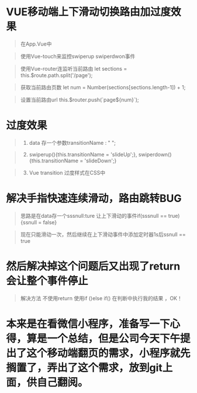 # VUE移动端上下滑动切换路由加过度效果

> 在App.Vue中

> 使用Vue-touch来监控swiperup swiperdwon事件

> 使用Vue-router连监听当前路由 let sections = this.$route.path.split('/page');

> 获取当前路由页数 let num = Number(sections[sections.length-1]) + 1;

> 设置当前路由url this.$router.push(`page${num}`);

# 过度效果

> 1. data 存一个参数transitionName : " ";

> 2. swiperup(){this.transitionName = 'slideUp';}, swiperdown(){this.transitionName = 'slideDown';}

> 3. Vue transition 过度样式在CSS中 

# 解决手指快速连续滑动，路由跳转BUG

> 思路是在data存一个sssnull:ture 让上下滑动的事件if(sssnull == true){ssnull = false}

> 现在只能滑动一次，然后继续在上下滑动事件中添加定时器1s后ssnull == true

# 然后解决掉这个问题后又出现了return会让整个事件停止

> 解决方法 不使用return 使用if ()else if() 在判断中执行我的结果 ，OK！

# 本来是在看微信小程序，准备写一下心得，算是一个总结，但是公司今天下午提出了这个移动端翻页的需求，小程序就先搁置了，弄出了这个需求，放到git上面，供自己翻阅。
